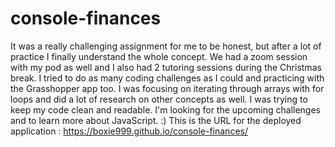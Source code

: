 # console-finances
It was a really challenging assignment for me to be honest, but after a lot of practice I finally understand
the whole concept. We had a zoom session with my pod as well and I also had 2 tutoring sessions during
the Christmas break. I tried to do as many coding challenges as I could and practicing with the Grasshopper 
app too. I was focusing on iterating through arrays with for loops and did a lot of research on other concepts as well. I was trying to keep my code clean and readable. I'm looking for the upcoming challenges and to learn more about JavaScript. :)
This is the URL for the deployed application : https://boxie999.github.io/console-finances/
